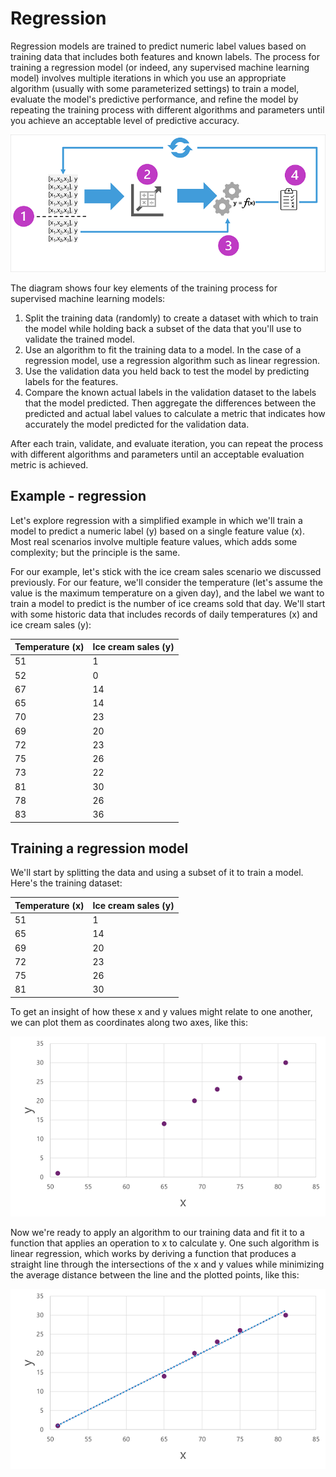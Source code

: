 # Regression
Regression models are trained to predict numeric label values based on training data that includes both features and known labels. The process for training a regression model (or indeed, any supervised machine learning model) involves multiple iterations in which you use an appropriate algorithm (usually with some parameterized settings) to train a model, evaluate the model's predictive performance, and refine the model by repeating the training process with different algorithms and parameters until you achieve an acceptable level of predictive accuracy.

![alt text](image-2.png)

The diagram shows four key elements of the training process for supervised machine learning models:

1. Split the training data (randomly) to create a dataset with which to train the model while holding back a subset of the data that you'll use to validate the trained model.
2. Use an algorithm to fit the training data to a model. In the case of a regression model, use a regression algorithm such as linear regression.
3. Use the validation data you held back to test the model by predicting labels for the features.
4. Compare the known actual labels in the validation dataset to the labels that the model predicted. Then aggregate the differences between the predicted and actual label values to calculate a metric that indicates how accurately the model predicted for the validation data.

After each train, validate, and evaluate iteration, you can repeat the process with different algorithms and parameters until an acceptable evaluation metric is achieved.

## Example - regression

Let's explore regression with a simplified example in which we'll train a model to predict a numeric label (y) based on a single feature value (x). Most real scenarios involve multiple feature values, which adds some complexity; but the principle is the same.

For our example, let's stick with the ice cream sales scenario we discussed previously. For our feature, we'll consider the temperature (let's assume the value is the maximum temperature on a given day), and the label we want to train a model to predict is the number of ice creams sold that day. We'll start with some historic data that includes records of daily temperatures (x) and ice cream sales (y):

|Temperature (x)|Ice cream sales (y)|
|----|----|
|51|1|
|52|0|
|67|14|
|65|14|
|70|23|
|69|20|
|72|23|
|75|26|
|73|22|
|81|30|
|78|26|
|83|36|

## Training a regression model

We'll start by splitting the data and using a subset of it to train a model. Here's the training dataset:

|Temperature (x)|Ice cream sales (y)|
|---|---|
|51|1|
|65|14|
|69|20|
|72|23|
|75|26|
|81|30|

To get an insight of how these x and y values might relate to one another, we can plot them as coordinates along two axes, like this:

![alt text](image-3.png)

Now we're ready to apply an algorithm to our training data and fit it to a function that applies an operation to x to calculate y. One such algorithm is linear regression, which works by deriving a function that produces a straight line through the intersections of the x and y values while minimizing the average distance between the line and the plotted points, like this:

![alt text](image-4.png)

